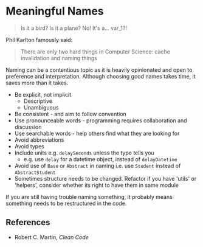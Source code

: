 # Meaningful Names

> Is it a bird? Is it a plane? No! It's a... var_1?!

Phil Karlton famously said:

> There are only two hard things in Computer Science: cache invalidation and naming things

Naming can be a contentious topic as it is heavily opinionated and open to preference and interpretation. Although choosing good names takes time, it saves more than it takes.

- Be explicit, not implicit
  - Descriptive
  - Unambiguous
- Be consistent - and aim to follow convention
- Use pronounceable words - programming requires collaboration and discussion
- Use searchable words - help others find what they are looking for
- Avoid abbreviations
- Avoid types
- Include units e.g. `delaySeconds` unless the type tells you
  - e.g. use `delay` for a datetime object, instead of `delayDatetime`
- Avoid use of `Base` or `Abstract` in naming i.e. use `Student` instead of `AbstractStudent`
- Sometimes structure needs to be changed. Refactor if you have 'utils' or 'helpers', consider whether its right to have them in same module

If you are still having trouble naming something, it probably means something needs to be restructured in the code.

## References

- Robert C. Martin, _Clean Code_
